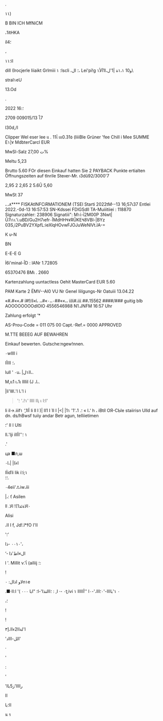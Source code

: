 .

١١)

Β BIN  ICH  MfNiCM

،1ítHKA

íl4؛

،

؛١١il

dill (Irocjerle Iiiaikt
Grlmiii
؛
١lscli
،؛
ال،
Lei'pỉ!g و10
١،١ة
\|1'ل،ا1آلأ١\

stral١eU

13.Od

.

؛:16 2022

2709 009015/13 ไ7

I30d,/l

Clipper  Wel eser  lee  ιι . 11ΐ ιιι0.31٥
(liiiBle  Grüner  'fee  Chill i  Mee
SUMME  Ε٧[١
MdbterCarcl  EUR

MwSl-Salz
2ت
7,00%

Meltu
5,23

Brutto
5.60
FOr  diesen  Einkauf  hatten  Sie
2  PAYBACK  Punkte  ertialten
Öffnungszeiten  auf  tlnrile
Steııer-Mr. ı3dû92/3000'7

2,95  2
2,65  2
5.6Û
5,60

MwSt
37

،.،٨****  FISKAtlNFCiRMATlONEM  (TSEl
Starti
2022tM--13  16;57ι37
Entlei
2022.-0d-13  16:57:53
SN-Kdssei  FDlGSdll
TA-Muiiitiiei  :  118870
Signaturzahler:  238906  Signatiii":  Μ١ί-ΐ2Μ00Ρ
3Nwt|Û7ı١ı.'i.uBD/Gu2H7ıefr٠ÎMdHH٩٧RÛKE٩8VBl-|BYz
03S,i2PuBV2YXpfL:ieXlqHOvwFJOJuWeNlVt،lA-=

К  υ-Ν

ВN

Ε-Ε-Ε  G

İ6i'minal-ÎD  :
lANr  1.72805

65370476
ΒΜι .  2660

Kartenzahlung
uuntactless
Oehit  MasterCard
EUR  5.60

PAM
Karte  2
ËMV--AI0
VU Nr
Genel Iiìlgungs-Nr
Oatuiii  13.04.22

«#،#««،# í#f/íl«í، ،،#«٠،،٠##««،، ίίΙί#،ίίί ##،15562
####/###
guitig  blb
AOOOOOOOOdlOlO
4556546988
N1.JNFM
16:57  Uhr

Zahlung  erfolgt  *'**

AS-Prou-Code  =  011  075  00
Capt.-Ref.=  0000
APPROVED

Μ.ΤΤΕ  BEEEG  AUF BEWAHREN

Einkauf bewerten.
Gutsche؛ngew!nnen.

٠wllll i

؛
اااأا،

lull '
٠u،
 |اا١ل،.

Μ,ιι1 ι،1ι
llllil  (J
 ،ا،.

 |li'W،'l l،'l i
 >'اا
اااا
 '١!،'
؛¡
 เ
 ا؛ا'

li il->.iiif١  ‘,1أا
li ll  I
 )|
ΙΙ1 Ι
ΊΙ Ι
|<|
|؛.
1،'1'  1١
 «
I،‘  h ،
iBtíl ОЯ-СЫе staiirisn Ulld auf dn. ds/hBwsf tuiiy
andar  Betr agun, telliietimen

؛'
II I  Ulti

ll،'lji il١
؛'\'اأا

.'

ца
■л,ш

٠l،|
|(اء

lÍiďli lik
í؛i;١\
؛؛.

٠4eii'،t،iw،íii

|،:
 ť Asilen

ll
.٠الاةئذ1)!
 الا

Alisi

 ،اا
I f,  Jd!.l*fO اا'ا

'؛'

٠٠١٠
 -ذا'،

‘-
 ال»اط'ذا

l
 '.
Millit  ν.'ΐ  (ailiij
؛:

 !

 لاو
اذال:
٠n١e

 .■·؛االتذا'-ا؛
"ابا
٠٠٠
 )'
 ا:اا
:
,I
 ·-
٠ţ;ivi ١
l٠
 ١'باااا-'٠؛ااا،'-٠ا
''أاااا

،؛

!

!

ا'لةاا2ءاا،[٣

'الل-اااد'

·

'

:

'

'راااا’ز5باا

 اا

اا؛با

น
ร
